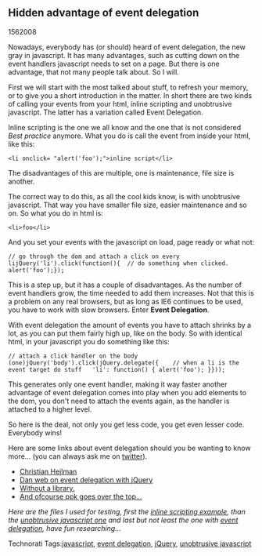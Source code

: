 <article><h1>Hidden advantage of event delegation</h1><time><span class="day">15</span><span class="month">6</span><span class="year">2008</span></time><p>Nowadays, everybody has (or should) heard of event delegation, the new gray in javascript. It has many advantages, such as cutting down on the event handlers javascript needs to set on a page. But there is one advantage, that not many people talk about. So I will.</p><p>First we will start with the most talked about stuff, to refresh your memory, or to give you a short introduction in the matter. In short there are two kinds of calling your events from your html, inline scripting and unobtrusive javascript. The latter has a variation called Event Delegation.</p><p>Inline scripting is the one we all know and the one that is not considered <em>Best practice</em> anymore. What you do is call the event from inside your html, like this:</p><pre><code>&#60;li onclick= "alert('foo');"&#62;inline script&#60;/li&#62;</code></pre><p>The disadvantages of this are multiple, one is maintenance, file size is another.</p><p>The correct way to do this, as all the cool kids know, is with unobtrusive javascript. That way you have smaller file size, easier maintenance and so on. So what you do in html is:</p><pre><code>&#60;li&#62;foo&#60;/li&#62;</code></pre><p>And you set your events with the javascript on load, page ready or what not:</p><pre><code>// go through the dom and attach a click on every lijQuery('li').click(function(){	// do something when clicked.	alert('foo');});</code></pre><p>This is a step up, but it has a couple of disadvantages. As the number of event handlers grow, the time needed to add them increases. Not that this is a problem on any real browsers, but as long as IE6 continues to be used, you have to work with slow browsers. Enter <strong>Event Delegation</strong>.</p><p>With event delegation the amount of events you have to attach shrinks by a lot, as you can put them fairly high up, like on the body. So with identical html, in your javascript you do something like this:</p><pre><code>// attach a click handler on the body (one)jQuery('body').click(jQuery.delegate({	// when a li is the event target do stuff	'li': function() { alert('foo'); }}));</code></pre><p>This generates only one event handler, making it way faster another advantage of event delegation comes into play when you add elements to the dom, you don't need to attach the events again, as the handler is attached to a higher level.</p><p>So here is the deal, not only you get less code, you get even lesser code. Everybody wins!</p><p>Here are some links about event delegation should you be wanting to know more... (you can always ask me on <a href="http://www.twitter.com/wnas/">twitter</a>).</p><ul><li><a href="http://icant.co.uk/sandbox/eventdelegation/">Christian Heilman</a></li><li><a href="http://www.danwebb.net/2008/2/8/event-delegation-made-easy-in-jquery">Dan web on event delegation with jQuery</a></li><li><a href="http://usabletype.com/weblog/event-delegation-without-javascript-library/">Without a library.</a></li><li><a href="http://www.quirksmode.org/blog/archives/2008/04/delegating_the.html">And ofcourse ppk goes over the top...</a></li></ul><p><em>Here are the files I used for testing, first the <a href="http://www.wnas.nl/files/eventdelegation/is.html" title="is.html">inline scripting example</a>, than the <a href="http://www.wnas.nl/files/eventdelegation/oj.html" title="oj.html">unobtrusive javascript one</a> and last but not least the one with <a href="http://www.wnas.nl/files/eventdelegation/ed.html" title="ed.html">event delegation</a>, have fun researching...</em></p><!-- Technorati Tags Start --><p>Technorati Tags:<a href="http://technorati.com/tag/javascript" rel="tag">javascript</a>, <a href="http://technorati.com/tag/event%20delegation" rel="tag">event delegation</a>, <a href="http://technorati.com/tag/jQuery" rel="tag">jQuery</a>, <a href="http://technorati.com/tag/unobtrusive%20javascript" rel="tag">unobtrusive javascript</a></p><!-- Technorati Tags End --></article>